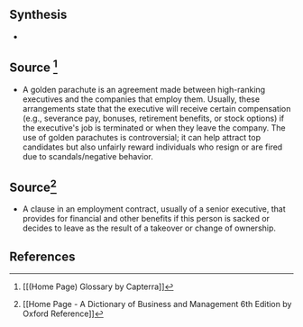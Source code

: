 ## Synthesis
- 
## Source [^1]
- A golden parachute is an agreement made between high-ranking executives and the companies that employ them. Usually, these arrangements state that the executive will receive certain compensation (e.g., severance pay, bonuses, retirement benefits, or stock options) if the executive's job is terminated or when they leave the company. The use of golden parachutes is controversial; it can help attract top candidates but also unfairly reward individuals who resign or are fired due to scandals/negative behavior.
## Source[^2]
- A clause in an employment contract, usually of a senior executive, that provides for financial and other benefits if this person is sacked or decides to leave as the result of a takeover or change of ownership.
## References

[^1]: [[(Home Page) Glossary by Capterra]]
[^2]: [[Home Page - A Dictionary of Business and Management 6th Edition by Oxford Reference]]